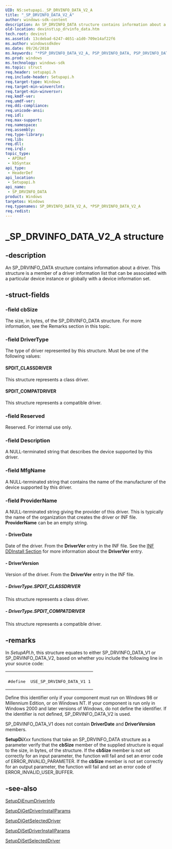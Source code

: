 ```yaml
---
UID: NS:setupapi._SP_DRVINFO_DATA_V2_A
title: "_SP_DRVINFO_DATA_V2_A"
author: windows-sdk-content
description: An SP_DRVINFO_DATA structure contains information about a driver. This structure is a member of a driver information list that can be associated with a particular device instance or globally with a device information set.
old-location: devinst\sp_drvinfo_data.htm
tech.root: devinst
ms.assetid: 13cdebad-6247-4651-a1d0-709e14af22f6
ms.author: windowssdkdev
ms.date: 09/26/2018
ms.keywords: "*PSP_DRVINFO_DATA_V2_A, PSP_DRVINFO_DATA, PSP_DRVINFO_DATA structure pointer [Device and Driver Installation], SP_DRVINFO_DATA, SP_DRVINFO_DATA structure [Device and Driver Installation], SP_DRVINFO_DATA_A, SP_DRVINFO_DATA_V2, SP_DRVINFO_DATA_V2_A, _SP_DRVINFO_DATA_V2_A, devinst.sp_drvinfo_data, di-struct_738a1fa5-729a-4464-af75-05591d68eef7.xml, setupapi/PSP_DRVINFO_DATA, setupapi/SP_DRVINFO_DATA"
ms.prod: windows
ms.technology: windows-sdk
ms.topic: struct
req.header: setupapi.h
req.include-header: Setupapi.h
req.target-type: Windows
req.target-min-winverclnt: 
req.target-min-winversvr: 
req.kmdf-ver: 
req.umdf-ver: 
req.ddi-compliance: 
req.unicode-ansi: 
req.idl: 
req.max-support: 
req.namespace: 
req.assembly: 
req.type-library: 
req.lib: 
req.dll: 
req.irql: 
topic_type:
 - APIRef
 - kbSyntax
api_type:
 - HeaderDef
api_location:
 - Setupapi.h
api_name:
 - SP_DRVINFO_DATA
product: Windows
targetos: Windows
req.typenames: SP_DRVINFO_DATA_V2_A, *PSP_DRVINFO_DATA_V2_A
req.redist: 
---
```


# _SP_DRVINFO_DATA_V2_A structure


## -description


An SP_DRVINFO_DATA structure contains information about a driver. This structure is a member of a driver information list that can be associated with a particular device instance or globally with a device information set.


## -struct-fields




### -field cbSize

The size, in bytes, of the SP_DRVINFO_DATA structure. For more information, see the Remarks section in this topic.


### -field DriverType

The type of driver represented by this structure. Must be one of the following values:





#### SPDIT_CLASSDRIVER

This structure represents a class driver.



#### SPDIT_COMPATDRIVER

This structure represents a compatible driver.


### -field Reserved

Reserved. For internal use only.


### -field Description

A NULL-terminated string that describes the device supported by this driver.


### -field MfgName

A NULL-terminated string that contains the name of the manufacturer of the device supported by this driver.


### -field ProviderName

A NULL-terminated string giving the provider of this driver. This is typically the name of the organization that creates the driver or INF file. <b>ProviderName</b> can be an empty string.


#### - DriverDate

Date of the driver. From the <b>DriverVer</b> entry in the INF file. See the <a href="devinst.inf_ddinstall_section">INF DDInstall Section</a> for more information about the <b>DriverVer</b> entry.


#### - DriverVersion

Version of the driver. From the <b>DriverVer</b> entry in the INF file.


##### - DriverType.SPDIT_CLASSDRIVER

This structure represents a class driver.


##### - DriverType.SPDIT_COMPATDRIVER

This structure represents a compatible driver.


## -remarks



In <i>SetupAPI.h</i>, this structure equates to either SP_DRVINFO_DATA_V1 or SP_DRVINFO_DATA_V2, based on whether you include the following line in your source code:

<div class="code"><span codelanguage=""><table>
<tr>
<th></th>
</tr>
<tr>
<td>
<pre>#define  USE_SP_DRVINFO_DATA_V1 1</pre>
</td>
</tr>
</table></span></div>
Define this identifier only if your component must run on Windows 98 or Millennium Edition, or on Windows NT. If your component is run only in Windows 2000 and later versions of Windows, do not define the identifier. If the identifier is not defined, SP_DRVINFO_DATA_V2 is used.

SP_DRVINFO_DATA_V1 does not contain <b>DriverDate</b> and <b>DriverVersion</b> members.

<b>SetupDi</b><i>Xxx</i> functions that take an SP_DRVINFO_DATA structure as a parameter verify that the <b>cbSize</b> member of the supplied structure is equal to the size, in bytes, of the structure. If the <b>cbSize</b> member is not set correctly for an input parameter, the function will fail and set an error code of ERROR_INVALID_PARAMETER. If the <b>cbSize</b> member is not set correctly for an output parameter, the function will fail and set an error code of ERROR_INVALID_USER_BUFFER.




## -see-also




<a href="https://msdn.microsoft.com/c4a66d0c-e9a9-41f8-87df-576795667b5c">SetupDiEnumDriverInfo</a>



<a href="https://msdn.microsoft.com/7c5b0e3f-75cd-48e1-b84e-d81e4e4db7b2">SetupDiGetDriverInstallParams</a>



<a href="https://msdn.microsoft.com/dd3d9736-755c-497c-a523-18ca66557ae7">SetupDiGetSelectedDriver</a>



<a href="https://msdn.microsoft.com/a6084bb4-f0c1-43f3-94e7-8fd0682f5ac0">SetupDiSetDriverInstallParams</a>



<a href="https://msdn.microsoft.com/791df876-9037-405b-b899-eea2b577d923">SetupDiSetSelectedDriver</a>
 

 

